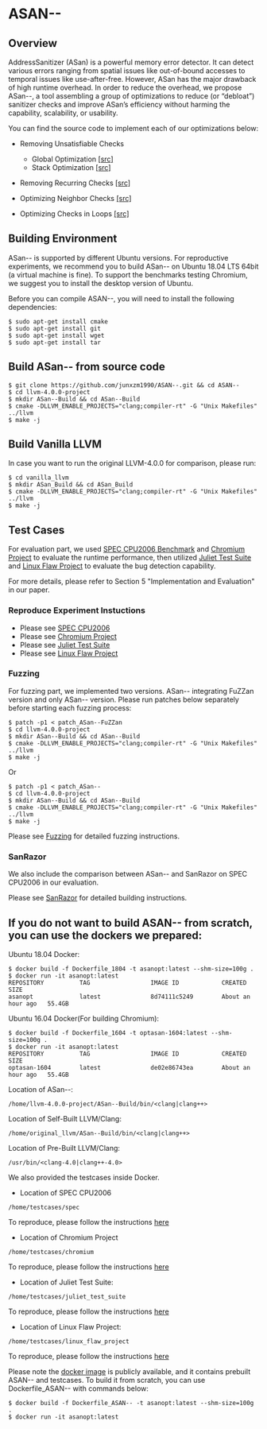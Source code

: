 # ASAN--

## Overview
AddressSanitizer (ASan) is a powerful memory error detector. It can detect various errors ranging from spatial issues like out-of-bound accesses to temporal issues like use-after-free. However, ASan has the major drawback of high runtime overhead. In order to reduce the overhead, we propose ASan--, a tool assembling a group of optimizations to reduce (or “debloat”) sanitizer checks and improve ASan’s efficiency without harming the capability, scalability, or usability.

You can find the source code to implement each of our optimizations below:

- Removing Unsatisfiable Checks

	- Global Optimization [[src]](https://github.com/junxzm1990/ASAN--/blob/64b72d964a1f1542f7341774980a43ddd6fbf189/llvm-4.0.0-project/llvm/lib/Transforms/Instrumentation/AddressSanitizer.cpp#L1385)
	- Stack Optimization [[src]](https://github.com/junxzm1990/ASAN--/blob/64b72d964a1f1542f7341774980a43ddd6fbf189/llvm-4.0.0-project/llvm/lib/Transforms/Instrumentation/AddressSanitizer.cpp#L1404)

- Removing Recurring Checks [[src]](https://github.com/junxzm1990/ASAN--/blob/64b72d964a1f1542f7341774980a43ddd6fbf189/llvm-4.0.0-project/llvm/lib/Transforms/Instrumentation/AddressSanitizer.cpp#L3212)

- Optimizing Neighbor Checks [[src]](https://github.com/junxzm1990/ASAN--/blob/64b72d964a1f1542f7341774980a43ddd6fbf189/llvm-4.0.0-project/llvm/lib/Transforms/Instrumentation/AddressSanitizer.cpp#L3217)

- Optimizing Checks in Loops [[src]](https://github.com/junxzm1990/ASAN--/blob/64b72d964a1f1542f7341774980a43ddd6fbf189/llvm-4.0.0-project/llvm/lib/Transforms/Instrumentation/AddressSanitizer.cpp#L3220)

## Building Environment
ASan-- is supported by different Ubuntu versions. For reproductive experiments, we recommend you to build ASan-- on Ubuntu 18.04 LTS 64bit (a virtual machine is fine). To support the benchmarks testing Chromium, we suggest you to install the desktop version of Ubuntu.

Before you can compile ASAN--, you will need to install the following dependencies:
```
$ sudo apt-get install cmake
$ sudo apt-get install git
$ sudo apt-get install wget
$ sudo apt-get install tar
```

## Build ASan-- from source code
```
$ git clone https://github.com/junxzm1990/ASAN--.git && cd ASAN--
$ cd llvm-4.0.0-project
$ mkdir ASan--Build && cd ASan--Build
$ cmake -DLLVM_ENABLE_PROJECTS="clang;compiler-rt" -G "Unix Makefiles" ../llvm
$ make -j
```

## Build Vanilla LLVM
In case you want to run the original LLVM-4.0.0 for comparison, please run:
```
$ cd vanilla_llvm
$ mkdir ASan_Build && cd ASan_Build
$ cmake -DLLVM_ENABLE_PROJECTS="clang;compiler-rt" -G "Unix Makefiles" ../llvm
$ make -j
```
## Test Cases
For evaluation part, we used [SPEC CPU2006 Benchmark](https://www.spec.org/cpu2006/) and [Chromium Project](https://www.chromium.org/Home) to evaluate the runtime performance, then utilized [Juliet Test Suite](https://samate.nist.gov/SRD/testsuite.php) and [Linux Flaw Project](https://github.com/mudongliang/LinuxFlaw) to evaluate the bug detection capability. 

For more details, please refer to Section 5 "Implementation and Evaluation" in our paper.

### Reproduce Experiment Instuctions
- Please see [SPEC CPU2006](https://github.com/junxzm1990/ASAN--/tree/master/testcases/spec)
- Please see [Chromium Project](https://github.com/junxzm1990/ASAN--/tree/master/testcases/chromium)
- Please see [Juliet Test Suite](https://github.com/junxzm1990/ASAN--/tree/master/testcases/juliet_test_suite)
- Please see [Linux Flaw Project](https://github.com/junxzm1990/ASAN--/tree/master/testcases/linux_flaw_project)

### Fuzzing
For fuzzing part, we implemented two versions. ASan-- integrating FuZZan version and only ASan-- version. Please run patches below separately before starting each fuzzing process:
```
$ patch -p1 < patch_ASan--FuZZan
$ cd llvm-4.0.0-project
$ mkdir ASan--Build && cd ASan--Build
$ cmake -DLLVM_ENABLE_PROJECTS="clang;compiler-rt" -G "Unix Makefiles" ../llvm
$ make -j
```
Or

```
$ patch -p1 < patch_ASan--
$ cd llvm-4.0.0-project
$ mkdir ASan--Build && cd ASan--Build
$ cmake -DLLVM_ENABLE_PROJECTS="clang;compiler-rt" -G "Unix Makefiles" ../llvm
$ make -j
```
Please see [Fuzzing](https://github.com/junxzm1990/ASAN--/tree/master/testcases/fuzzing) for detailed fuzzing instructions.

### SanRazor
We also include the comparison between ASan-- and SanRazor on SPEC CPU2006 in our evaluation. 

Please see [SanRazor](https://github.com/junxzm1990/ASAN--/tree/master/testcases/SanRazor) for detailed building instructions.

## If you do not want to build ASAN-- from scratch, you can use the dockers we prepared:
Ubuntu 18.04 Docker:
```console
$ docker build -f Dockerfile_1804 -t asanopt:latest --shm-size=100g .
$ docker run -it asanopt:latest
REPOSITORY          TAG                 IMAGE ID            CREATED             SIZE
asanopt             latest              8d74111c5249        About an hour ago   55.4GB
```
Ubuntu 16.04 Docker(For building Chromium):
```console
$ docker build -f Dockerfile_1604 -t optasan-1604:latest --shm-size=100g .
$ docker run -it asanopt:latest
REPOSITORY          TAG                 IMAGE ID            CREATED             SIZE
optasan-1604        latest              de02e86743ea        About an hour ago   55.4GB
```
Location of ASan--:
```
/home/llvm-4.0.0-project/ASan--Build/bin/<clang|clang++>
```
Location of Self-Built LLVM/Clang:
```
/home/original_llvm/ASan--Build/bin/<clang|clang++>
```
Location of Pre-Built LLVM/Clang:
```
/usr/bin/<clang-4.0|clang++-4.0>
```

We also provided the testcases inside Docker.

- Location of SPEC CPU2006
```
/home/testcases/spec
```
To reproduce, please follow the instructions [here](https://github.com/junxzm1990/ASAN--/tree/master/testcases/spec)

- Location of Chromium Project
```
/home/testcases/chromium
```
To reproduce, please follow the instructions [here](https://github.com/junxzm1990/ASAN--/tree/master/testcases/chromium)

- Location of Juliet Test Suite:
```
/home/testcases/juliet_test_suite
```
To reproduce, please follow the instructions [here](https://github.com/junxzm1990/ASAN--/tree/master/testcases/juliet_test_suite)

- Location of Linux Flaw Project:
```
/home/testcases/linux_flaw_project
```
To reproduce, please follow the instructions [here](https://github.com/junxzm1990/ASAN--/tree/master/testcases/linux_flaw_project)

Please note the [docker image](https://hub.docker.com/repository/docker/yzhang71/optasan-1604) is publicly available, and it contains prebuilt ASAN-- and testcases. To build it from scratch, you can use Dockerfile_ASAN-- with commands below:
```
$ docker build -f Dockerfile_ASAN-- -t asanopt:latest --shm-size=100g .
$ docker run -it asanopt:latest
```
